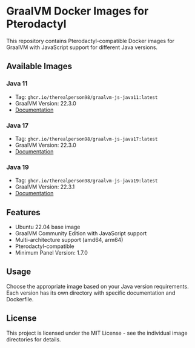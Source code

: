 # GraalVM Docker Images for Pterodactyl

This repository contains Pterodactyl-compatible Docker images for GraalVM with JavaScript support for different Java versions.

## Available Images

### Java 11
- Tag: `ghcr.io/therealperson98/graalvm-js-java11:latest`
- GraalVM Version: 22.3.0
- [Documentation](java11/README.md)

### Java 17
- Tag: `ghcr.io/therealperson98/graalvm-js-java17:latest`
- GraalVM Version: 22.3.0
- [Documentation](java17/README.md)

### Java 19
- Tag: `ghcr.io/therealperson98/graalvm-js-java19:latest`
- GraalVM Version: 22.3.1
- [Documentation](java19/README.md)

## Features
- Ubuntu 22.04 base image
- GraalVM Community Edition with JavaScript support
- Multi-architecture support (amd64, arm64)
- Pterodactyl-compatible
- Minimum Panel Version: 1.7.0

## Usage
Choose the appropriate image based on your Java version requirements. Each version has its own directory with specific documentation and Dockerfile.

## License
This project is licensed under the MIT License - see the individual image directories for details. 